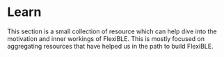 # Learn

This section is a small collection of resource which can help dive into the motivation and inner workings of FlexiBLE. This is mostly focused on aggregating resources that have helped us in the path to build FlexiBLE.